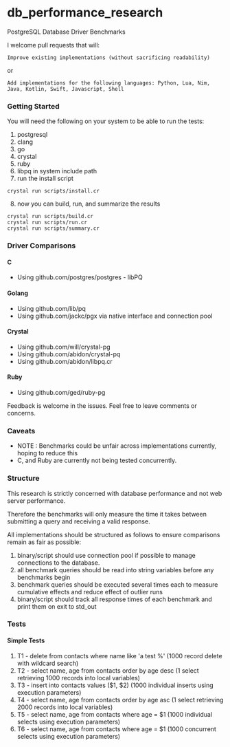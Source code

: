 # db_performance_research
PostgreSQL Database Driver Benchmarks

I welcome pull requests that will:

`Improve existing implementations (without sacrificing readability)`

or

`Add implementations for the following languages:
Python, Lua, Nim, Java, Kotlin, Swift, Javascript, Shell`

### Getting Started

You will need the following on your system to be able to run the tests:

1. postgresql
2. clang
3. go
4. crystal
5. ruby
6. libpq in system include path
7. run the install script
```
crystal run scripts/install.cr
```
8. now you can build, run, and summarize the results
```
crystal run scripts/build.cr
crystal run scripts/run.cr
crystal run scripts/summary.cr
```


### Driver Comparisons

#### C
- Using github.com/postgres/postgres - libPQ

#### Golang
- Using github.com/lib/pq
- Using github.com/jackc/pgx via native interface and connection pool

#### Crystal
- Using github.com/will/crystal-pg
- Using github.com/abidon/crystal-pq
- Using github.com/abidon/libpq.cr

#### Ruby 
- Using github.com/ged/ruby-pg


Feedback is welcome in the issues. Feel free to leave comments or concerns.

### Caveats
- NOTE : Benchmarks could be unfair across implementations currently, hoping to reduce this
- C, and Ruby are currently not being tested concurrently.


### Structure

This research is strictly concerned with database performance and not web server performance.

Therefore the benchmarks will only measure the time it takes between submitting a query and receiving a valid response.

All implementations should be structured as follows to ensure comparisons remain as fair as possible:

1. binary/script should use connection pool if possible to manage connections to the database.
2. all benchmark queries should be read into string variables before any benchmarks begin
3. benchmark queries should be executed several times each to measure cumulative effects and reduce effect of outlier runs
4. binary/script should track all response times of each benchmark and print them on exit to std_out


### Tests

#### Simple Tests
1. T1 - delete from contacts where name like 'a test %' (1000 record delete with wildcard search)
2. T2 - select name, age from contacts order by age desc (1 select retrieving 1000 records into local variables)
3. T3 - insert into contacts values ($1, $2) (1000 individual inserts using execution parameters)
4. T4 - select name, age from contacts order by age asc (1 select retrieving 2000 records into local variables)
5. T5 - select name, age from contacts where age = $1 (1000 individual selects using execution parameters)
6. T6 - select name, age from contacts where age = $1 (1000 concurrent selects using execution parameters)







